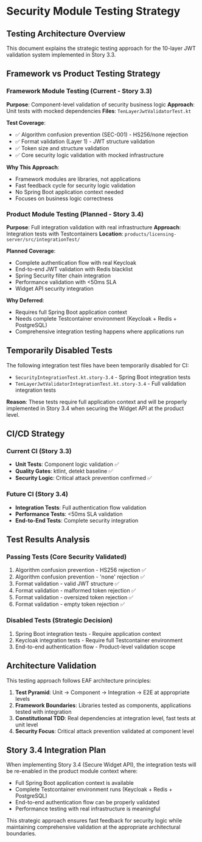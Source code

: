 # Security Module Testing Strategy

## Testing Architecture Overview

This document explains the strategic testing approach for the 10-layer JWT validation system implemented in Story 3.3.

## Framework vs Product Testing Strategy

### Framework Module Testing (Current - Story 3.3)

**Purpose**: Component-level validation of security business logic
**Approach**: Unit tests with mocked dependencies
**Files**: `TenLayerJwtValidatorTest.kt`

**Test Coverage**:
- ✅ Algorithm confusion prevention (SEC-001) - HS256/none rejection
- ✅ Format validation (Layer 1) - JWT structure validation
- ✅ Token size and structure validation
- ✅ Core security logic validation with mocked infrastructure

**Why This Approach**:
- Framework modules are libraries, not applications
- Fast feedback cycle for security logic validation
- No Spring Boot application context needed
- Focuses on business logic correctness

### Product Module Testing (Planned - Story 3.4)

**Purpose**: Full integration validation with real infrastructure
**Approach**: Integration tests with Testcontainers
**Location**: `products/licensing-server/src/integrationTest/`

**Planned Coverage**:
- Complete authentication flow with real Keycloak
- End-to-end JWT validation with Redis blacklist
- Spring Security filter chain integration
- Performance validation with <50ms SLA
- Widget API security integration

**Why Deferred**:
- Requires full Spring Boot application context
- Needs complete Testcontainer environment (Keycloak + Redis + PostgreSQL)
- Comprehensive integration testing happens where applications run

## Temporarily Disabled Tests

The following integration test files have been temporarily disabled for CI:

- `SecurityIntegrationTest.kt.story-3.4` - Spring Boot integration tests
- `TenLayerJwtValidatorIntegrationTest.kt.story-3.4` - Full validation integration tests

**Reason**: These tests require full application context and will be properly implemented in Story 3.4 when securing the Widget API at the product level.

## CI/CD Strategy

### Current CI (Story 3.3)
- **Unit Tests**: Component logic validation ✅
- **Quality Gates**: ktlint, detekt baseline ✅
- **Security Logic**: Critical attack prevention confirmed ✅

### Future CI (Story 3.4)
- **Integration Tests**: Full authentication flow validation
- **Performance Tests**: <50ms SLA validation
- **End-to-End Tests**: Complete security integration

## Test Results Analysis

### Passing Tests (Core Security Validated)
1. Algorithm confusion prevention - HS256 rejection ✅
2. Algorithm confusion prevention - 'none' rejection ✅
3. Format validation - valid JWT structure ✅
4. Format validation - malformed token rejection ✅
5. Format validation - oversized token rejection ✅
6. Format validation - empty token rejection ✅

### Disabled Tests (Strategic Decision)
1. Spring Boot integration tests - Require application context
2. Keycloak integration tests - Require full Testcontainer environment
3. End-to-end authentication flow - Product-level validation scope

## Architecture Validation

This testing approach follows EAF architecture principles:

1. **Test Pyramid**: Unit → Component → Integration → E2E at appropriate levels
2. **Framework Boundaries**: Libraries tested as components, applications tested with integration
3. **Constitutional TDD**: Real dependencies at integration level, fast tests at unit level
4. **Security Focus**: Critical attack prevention validated at component level

## Story 3.4 Integration Plan

When implementing Story 3.4 (Secure Widget API), the integration tests will be re-enabled in the product module context where:

- Full Spring Boot application context is available
- Complete Testcontainer environment runs (Keycloak + Redis + PostgreSQL)
- End-to-end authentication flow can be properly validated
- Performance testing with real infrastructure is meaningful

This strategic approach ensures fast feedback for security logic while maintaining comprehensive validation at the appropriate architectural boundaries.